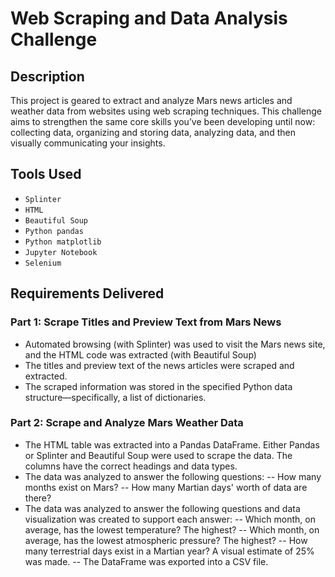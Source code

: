 # Web Scraping and Data Analysis Challenge

## Description
This project is geared to extract and analyze Mars news articles and weather data from websites using web scraping techniques. This challenge aims to strengthen the same core skills you’ve been developing until now: collecting data, organizing and storing data, analyzing data, and then visually communicating your insights.

## Tools Used
- `Splinter`
- `HTML` 
- `Beautiful Soup`
- `Python pandas`
- `Python matplotlib` 
- `Jupyter Notebook`
- `Selenium`
  
## Requirements Delivered 

### Part 1: Scrape Titles and Preview Text from Mars News 
- Automated browsing (with Splinter) was used to visit the Mars news site, and the HTML code was extracted (with Beautiful Soup)
- The titles and preview text of the news articles were scraped and extracted.
- The scraped information was stored in the specified Python data structure—specifically, a list of dictionaries. 

### Part 2: Scrape and Analyze Mars Weather Data 
- The HTML table was extracted into a Pandas DataFrame. Either Pandas or Splinter and Beautiful Soup were used to scrape the data. The columns have the correct headings and data types.
- The data was analyzed to answer the following questions: 
-- How many months exist on Mars? 
-- How many Martian days' worth of data are there? 
- The data was analyzed to answer the following questions and data visualization was created to support each answer:
-- Which month, on average, has the lowest temperature? The highest? 
-- Which month, on average, has the lowest atmospheric pressure? The highest? 
-- How many terrestrial days exist in a Martian year? A visual estimate of 25% was made. 
-- The DataFrame was exported into a CSV file. 
